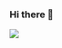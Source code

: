 ### Hi there 👋

<a href="">
<img src="https://img.shields.io/badge/LinkedIn-0077B5?style=for-the-badge&logo=linkedin&logoColor=white" />
</a>
<!--
**a-d14/a-d14** is a ✨ _special_ ✨ repository because its `README.md` (this file) appears on your GitHub profile.

Here are some ideas to get you started:

- 🔭 I’m currently working on ...
- 🌱 I’m currently learning ...
- 👯 I’m looking to collaborate on ...
- 🤔 I’m looking for help with ...
- 💬 Ask me about ...
- 📫 How to reach me: ...
- 😄 Pronouns: ...
- ⚡ Fun fact: ...
-->
